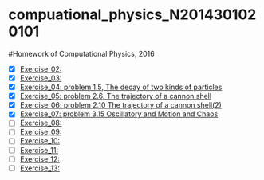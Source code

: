 # compuational_physics_N2014301020101
#Homework of Computational Physics, 2016
- [x]  [Exercise_02:](https://www.zybuluo.com/oliver1995/note/505275)
- [x] [Exercise_03:](https://www.zybuluo.com/oliver1995/note/512099)
- [x] [Exercise_04: problem 1.5, The decay of two kinds of particles](https://www.zybuluo.com/oliver1995/note/526088)
- [x] [Exercise_05: problem 2.6, The trajectory of a cannon shell](https://www.zybuluo.com/oliver1995/note/533696)
- [x] [Exercise_06: problem 2.10 The trajectory of a cannon shell(2)](https://www.zybuluo.com/oliver1995/note/542522)
- [x] [Exercise_07: problem 3.15 Oscillatory and Motion and Chaos](https://www.zybuluo.com/oliver1995/note/557821)
- [ ] [Exercise_08:]()
- [ ] [Exercise_09:]()
- [ ] [Exercise_10:]()
- [ ] [Exercise_11:]()
- [ ] [Exercise_12:]()
- [ ] [Exercise_13:]()

